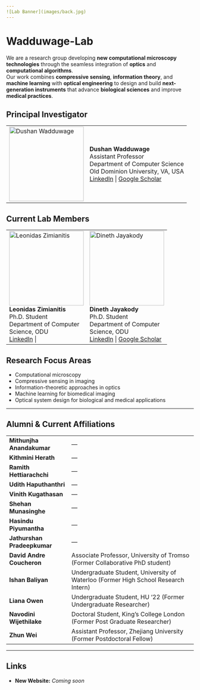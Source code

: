 ```yaml
---
![Lab Banner](images/back.jpg)
---
```

# Wadduwage-Lab

We are a research group developing **new computational microscopy technologies** through the seamless integration of **optics** and **computational algorithms**.  
Our work combines **compressive sensing**, **information theory**, and **machine learning** with **optical engineering** to design and build **next-generation instruments** that advance **biological sciences** and improve **medical practices**.

## Principal Investigator

<table>
<tr>
<td width="200">
<img src="images/dushan.png" alt="Dushan Wadduwage" width="200">
</td>
<td>
<strong>Dushan Wadduwage</strong><br>
Assistant Professor<br>
Department of Computer Science<br>
Old Dominion University, VA, USA <br>
<a href="https://www.linkedin.com/in/dushan-wadduwage-b496b82a/" target="_blank">LinkedIn</a> | 
<a href="https://scholar.google.com/citations?user=LHmeoN4AAAAJ&hl=en" target="_blank">Google Scholar</a>
</td>
</tr>
</table>


## Current Lab Members

<table>
<tr>
<td width="200">
<img src="images/leo.jpg" alt="Leonidas Zimianitis" width="200"><br>
<strong>Leonidas Zimianitis</strong><br>
Ph.D. Student<br>
Department of Computer Science, ODU <br>
<a href="https://www.linkedin.com/in/leonidas-zimianitis-0463b9299/" target="_blank">LinkedIn</a> | 
<!-- <a href="https://scholar.google.com/citations?user=XXXXX" target="_blank">Google Scholar</a> -->
</td>
<td width="200">
<img src="images/Dineth.jpg" alt="Dineth Jayakody" width="200"><br>
<strong>Dineth Jayakody</strong><br>
Ph.D. Student<br>
Department of Computer Science, ODU <br>
<a href="https://www.linkedin.com/in/dineth-jayakody-30977b196/" target="_blank">LinkedIn</a> | 
<a href="https://scholar.google.com/citations?user=605obQkAAAAJ&hl=en" target="_blank">Google Scholar</a>
</td>
</tr>
</table>

## Research Focus Areas
- Computational microscopy  
- Compressive sensing in imaging  
- Information-theoretic approaches in optics  
- Machine learning for biomedical imaging  
- Optical system design for biological and medical applications  

---

## Alumni & Current Affiliations

<table>
<tr><td><strong>Mithunjha Anandakumar</strong></td><td>—</td></tr>
<tr><td><strong>Kithmini Herath</strong></td><td>—</td></tr>
<tr><td><strong>Ramith Hettiarachchi</strong></td><td>—</td></tr>
<tr><td><strong>Udith Haputhanthri</strong></td><td>—</td></tr>
<tr><td><strong>Vinith Kugathasan</strong></td><td>—</td></tr>
<tr><td><strong>Shehan Munasinghe</strong></td><td>—</td></tr>
<tr><td><strong>Hasindu Piyumantha</strong></td><td>—</td></tr>
<tr><td><strong>Jathurshan Pradeepkumar</strong></td><td>—</td></tr>
<tr><td><strong>David Andre Coucheron</strong></td><td>Associate Professor, University of Tromso (Former Collaborative PhD student)</td></tr>
<tr><td><strong>Ishan Baliyan</strong></td><td>Undergraduate Student, University of Waterloo (Former High School Research Intern)</td></tr>
<tr><td><strong>Liana Owen</strong></td><td>Undergraduate Student, HU ‘22 (Former Undergraduate Researcher)</td></tr>
<tr><td><strong>Navodini Wijethilake</strong></td><td>Doctoral Student, King’s College London (Former Post Graduate Researcher)</td></tr>
<tr><td><strong>Zhun Wei</strong></td><td>Assistant Professor, Zhejiang University (Former Postdoctoral Fellow)</td></tr>
</table>

---

##  Links
- **New Website:** _Coming soon_  
